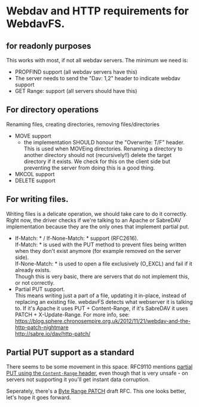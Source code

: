 
# Webdav and HTTP requirements for WebdavFS.

## for readonly purposes

This works with most, if not all webdav servers. The minimum we need is:

- PROPFIND support (all webdav servers have this)
- The server needs to send the "Dav: 1,2" header to indicate webdav support
- GET Range: support (all servers should have this)

## For directory operations

Renaming files, creating directories, removing files/directories

- MOVE support
  * the implementation SHOULD honour the "Overwrite: T/F" header. This
    is used when MOVEing directories. Renaming a directory to another
    directory should not (recursively!!) delete the target directory if
    it exists. We check for this on the client side but preventing the
    server from doing this is a good thing.
- MKCOL support
- DELETE support

## For writing files.

Writing files is a delicate operation, we should take care to do it
correctly. Right now, the driver checks if we're talking to an Apache
or SabreDAV implementation because they are the only ones that implement
partial put.

- If-Match: * / If-None-Match: * support (RFC2616).  
  If-Match: * is used with the PUT method to prevent files being written
  when they don't exist anymore (for example removed on the server side).  
  If-None-Match: * is used to open a file exclusively (O_EXCL) and fail
  if it already exists.  
  Though this is very basic, there are servers that do not implement this,
  or not correctly.
- Partial PUT support.  
  This means writing just a part of a file, updating it in-place, instead
  of replacing an existing file. webdavFS detects what webserver it is
  talking  to. If it's Apache it uses PUT + Content-Range, if it's
  SabreDAV it uses PATCH + X-Update-Range. For more info, see:  
  https://blog.sphere.chronosempire.org.uk/2012/11/21/webdav-and-the-http-patch-nightmare  
  http://sabre.io/dav/http-patch/  

## Partial PUT support as a standard

There seems to be some movement in this space. RFC9110 mentions
[partial PUT using the `Content-Range` header](https://www.rfc-editor.org/rfc/rfc9110.html#name-partial-put), even though that is very unsafe - on servers not supporting it you'll get instant data corruption.

Seperately, there's a [Byte Range PATCH](https://datatracker.ietf.org/doc/draft-wright-http-patch-byterange/) draft RFC. This one looks better, let's hope it goes forward.
